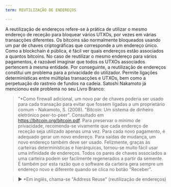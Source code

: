 ```yaml
---
term: REUTILIZAÇÃO DE ENDEREÇOS

---
```

A reutilização de endereços refere-se à prática de utilizar o mesmo endereço de receção para bloquear vários UTXOs, por vezes em várias transacções diferentes. Os bitcoins são normalmente bloqueados usando um par de chaves criptográficas que corresponde a um endereço único. Como a blockchain é pública, é fácil ver quais endereços estão associados a quantos bitcoins. No caso de reutilizar o mesmo endereço para vários pagamentos, é razoável imaginar que todos os UTXOs associados pertencem à mesma entidade. Por conseguinte, a reutilização de endereços constitui um problema para a privacidade do utilizador. Permite ligações determinísticas entre múltiplas transacções e UTXOs, bem como a perpetuação do rastreio de fundos na cadeia. Satoshi Nakamoto já mencionou este problema no seu Livro Branco:

> "*Como firewall adicional, um novo par de chaves poderia ser usado para cada transação para evitar que fossem ligadas a um proprietário comum - Nakamoto, S. (2008). "Bitcoin: Um sistema de dinheiro eletrónico peer-to-peer". Consultado em https://bitcoin.org/bitcoin.pdf.
Para preservar o mínimo de privacidade, recomenda-se vivamente que cada endereço de receção seja utilizado apenas uma vez. Para cada novo pagamento, é adequado gerar um novo endereço. Para saídas de mudança, um novo endereço também deve ser usado. Felizmente, graças às carteiras determinísticas e hierárquicas, tornou-se muito fácil usar uma infinidade de endereços. Todos os pares de chaves associados a uma carteira podem ser facilmente regenerados a partir da semente. É também por esta razão que o software da carteira gera sempre um endereço novo e diferente quando se clica no botão "Receber".

> ► *Em inglês, chama-se "Address Reuse" (reutilização de endereços)